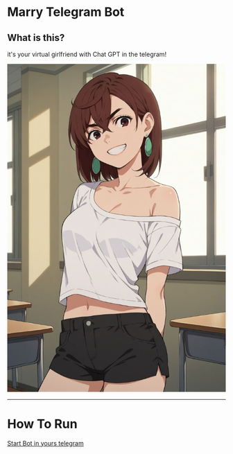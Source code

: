 # Marry Telegram Bot
## What is this?
it's your virtual girlfriend with Chat GPT in the telegram!

![](hello_picture.jpg)
___
# How To Run

[Start Bot in yours telegram](https://t.me/maryna21223233_bot)